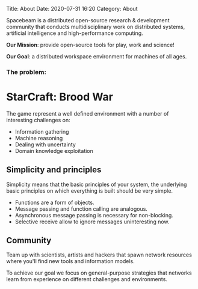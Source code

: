 Title: About 
Date: 2020-07-31 16:20
Category: About

Spacebeam is a distributed open-source research & development community that conducts multidisciplinary work on distributed systems, artificial intelligence and high-performance computing.

**Our Mission**: provide open-source tools for play, work and science!

**Our Goal**: a distributed workspace environment for machines of all ages.

### The problem:
# StarCraft: Brood War

The game represent a well defined environment with a number of interesting challenges on:

- Information gathering
- Machine reasoning 
- Dealing with uncertainty
- Domain knowledge exploitation

## Simplicity and principles
Simplicity means that the basic principles of your system, the underlying basic principles on which everything is built should be very simple.

- Functions are a form of objects.
- Message passing and function calling are analogous.
- Asynchronous message passing is necessary for non-blocking.
- Selective receive allow to ignore messages uninteresting now.

## Community
Team up with scientists, artists and hackers that spawn network resources where you'll find new tools and information models.

To achieve our goal we focus on general-purpose strategies that networks learn from experience on different challenges and environments.
